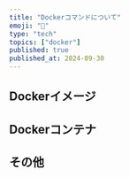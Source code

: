 ```yaml
---
title: "Dockerコマンドについて"
emoji: "🐋"
type: "tech"
topics: ["docker"]
published: true
published_at: 2024-09-30
---
```


## Dockerイメージ

## Dockerコンテナ

## その他
